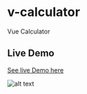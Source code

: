 # v-calculator
Vue Calculator

## Live Demo

[See live Demo here](https://malbonm07.github.io/vue-calculator/)

![alt text](https://i.imgur.com/Ibv1LE2.png)
